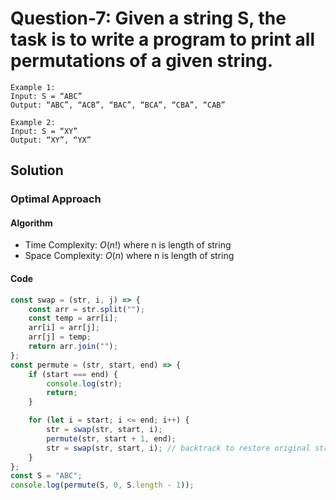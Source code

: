 # Question-7: Given a string S, the task is to write a program to print all permutations of a given string.


```
Example 1:
Input: S = “ABC”
Output: “ABC”, “ACB”, “BAC”, “BCA”, “CBA”, “CAB”

Example 2:
Input: S = “XY”
Output: “XY”, “YX”
```


## Solution


### Optimal Approach


#### Algorithm


- Time Complexity: $O(n!)$ where n is length of string
- Space Complexity: $O(n)$ where n is length of string


#### Code


```javascript
const swap = (str, i, j) => {
    const arr = str.split("");
    const temp = arr[i];
    arr[i] = arr[j];
    arr[j] = temp;
    return arr.join("");
};
const permute = (str, start, end) => {
    if (start === end) {
        console.log(str);
        return;
    }

    for (let i = start; i <= end; i++) {
        str = swap(str, start, i);
        permute(str, start + 1, end);
        str = swap(str, start, i); // backtrack to restore original string
    }
};
const S = "ABC";
console.log(permute(S, 0, S.length - 1));
```